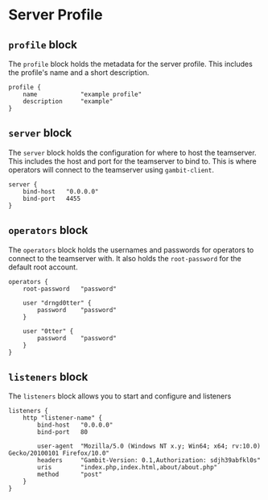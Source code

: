 # Server Profile

## `profile` block

The `profile` block holds the metadata for the server profile. This includes the profile's name and a short description.

```kdl
profile {
    name            "example profile"
    description     "example"
}
```

## `server` block

The `server` block holds the configuration for where to host the teamserver. This includes the host and port for the teamserver to bind to. This is where operators will connect to the teamserver using `gambit-client`.

```kdl
server {
    bind-host   "0.0.0.0"
    bind-port   4455
}
```

## `operators` block

The `operators` block holds the usernames and passwords for operators to connect to the teamserver with. It also holds the `root-password` for the default root account.

```kdl
operators {
    root-password   "password"

    user "drngd0tter" {
        password    "password"
    }

    user "0tter" {
        password    "password"
    }
}
```

## `listeners` block

The `listeners` block allows you to start and configure and listeners

```kdl
listeners {
    http "listener-name" {
        bind-host   "0.0.0.0"
        bind-port   80

        user-agent  "Mozilla/5.0 (Windows NT x.y; Win64; x64; rv:10.0) Gecko/20100101 Firefox/10.0"
        headers     "Gambit-Version: 0.1,Authorization: sdjh39abfkl0s"
        uris        "index.php,index.html,about/about.php"
        method      "post"
    }
}
```
